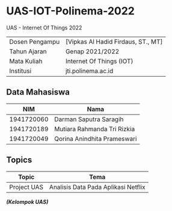 # UAS-IOT-Polinema-2022
UAS - Internet Of Things 2022

|  |  |
|--|--|
| Dosen Pengampu | [Vipkas Al Hadid Firdaus, ST., MT] |
| Tahun Ajaran | Genap 2021/2022 |
| Mata Kuliah | Internet Of Things (IOT) |
| Institusi | jti.polinema.ac.id |

## Data Mahasiswa 

| NIM | Nama |
|--|--|
| 1941720060 | Darman Saputra Saragih |
| 1941720189 | Mutiara Rahmanda Tri Rizkia |
| 1941720049 | Qorina Anindhita Prameswari |

## Topics

| Topic | Tema |
|--|--|
| Project UAS | Analisis Data Pada Aplikasi Netflix |

***(Kelompok UAS)***

